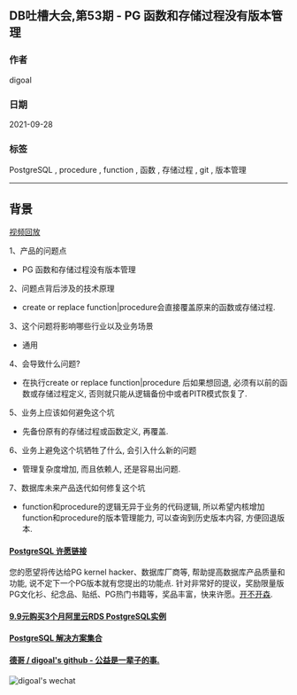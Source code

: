 ## DB吐槽大会,第53期 - PG 函数和存储过程没有版本管理  
  
### 作者  
digoal  
  
### 日期  
2021-09-28  
  
### 标签  
PostgreSQL , procedure , function , 函数 , 存储过程 , git , 版本管理    
  
----  
  
## 背景  
[视频回放](https://www.bilibili.com/video/BV1hR4y1E7t4/)  
  
1、产品的问题点  
- PG 函数和存储过程没有版本管理  
  
2、问题点背后涉及的技术原理  
- create or replace function|procedure会直接覆盖原来的函数或存储过程.   
  
3、这个问题将影响哪些行业以及业务场景  
- 通用  
  
4、会导致什么问题?  
- 在执行create or replace function|procedure 后如果想回退, 必须有以前的函数或存储过程定义, 否则就只能从逻辑备份中或者PITR模式恢复了.   
  
5、业务上应该如何避免这个坑  
- 先备份原有的存储过程或函数定义, 再覆盖.   
  
6、业务上避免这个坑牺牲了什么, 会引入什么新的问题  
- 管理复杂度增加, 而且依赖人, 还是容易出问题.  
  
7、数据库未来产品迭代如何修复这个坑  
- function和procedure的逻辑无异于业务的代码逻辑, 所以希望内核增加function和procedure的版本管理能力, 可以查询到历史版本内容, 方便回退版本.    
     
  
#### [PostgreSQL 许愿链接](https://github.com/digoal/blog/issues/76 "269ac3d1c492e938c0191101c7238216")
您的愿望将传达给PG kernel hacker、数据库厂商等, 帮助提高数据库产品质量和功能, 说不定下一个PG版本就有您提出的功能点. 针对非常好的提议，奖励限量版PG文化衫、纪念品、贴纸、PG热门书籍等，奖品丰富，快来许愿。[开不开森](https://github.com/digoal/blog/issues/76 "269ac3d1c492e938c0191101c7238216").  
  
  
#### [9.9元购买3个月阿里云RDS PostgreSQL实例](https://www.aliyun.com/database/postgresqlactivity "57258f76c37864c6e6d23383d05714ea")
  
  
#### [PostgreSQL 解决方案集合](https://yq.aliyun.com/topic/118 "40cff096e9ed7122c512b35d8561d9c8")
  
  
#### [德哥 / digoal's github - 公益是一辈子的事.](https://github.com/digoal/blog/blob/master/README.md "22709685feb7cab07d30f30387f0a9ae")
  
  
![digoal's wechat](../pic/digoal_weixin.jpg "f7ad92eeba24523fd47a6e1a0e691b59")
  

